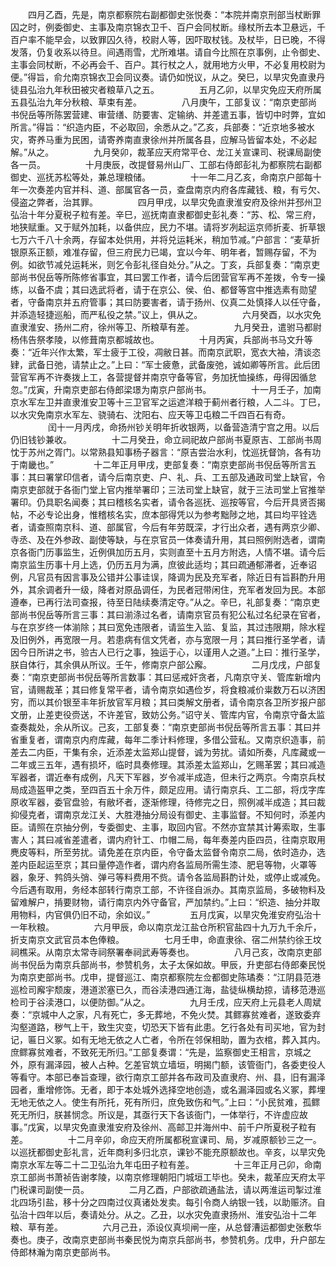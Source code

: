 <!-- { "loadSidebar": true } -->
　　四月乙酉，先是，南京都察院右副都御史张悦奏：“本院并南京刑部当杖断罪囚之时，例委御史、主事及南京锦衣卫千、百户会同杖断。缘杖所去本卫悬远，千百户率不能早会，以致罪囚久待，校尉人等，因吓取杖钱。及杖毕，日已晚，不得发落，仍复收系以待旦。间遇雨雪，尤所难堪。请自今比照在京事例，止令御史、主事会同杖断，不必再会千、百户。其行杖之人，就用地方火甲，不必复用校尉为便。”得旨，俞允南京锦衣卫会同议奏。请仍如悦议，从之。癸巳，以旱灾免直隶丹徒县弘治九年秋田被灾者粮草八之五。
　　
　　五月乙卯，以旱灾免应天府所属五县弘治九年分秋粮、草束有差。
　　
　　八月庚午，工部复议：“南京吏部尚书倪岳等所陈罢营建、审营缮、防要害、定输纳、并差遣五事，皆切中时弊，宜如所言。”得旨：“织造内臣，不必取回，余悉从之。”乙亥，兵部奏：“近京地多被水灾，寄养马重为民困，请寄养南直隶徐州并所属各县，应解马皆留本处，不必起解。”从之。
　　
　　九月癸卯，裁革应天府常平仓、龙江关宣课司、税课局副使各一员。
　　
　　十月庚辰，改提督易州山厂、工部右侍郎彭礼为都察院右副都御史、巡抚苏松等处，兼总理粮储。
　　
　　十一年二月乙亥，命南京户部每十年一次奏差内官并科、道、部属官各一员，查盘南京内府各库藏钱、粮，有亏欠、侵盗之弊者，治其罪。
　　
　　四月甲戌，以旱灾免直隶淮安府及徐州并邳州卫弘治十年分夏税子粒有差。辛巳，巡抚南直隶都御史彭礼奏：“苏、松、常三府，地狭赋重。又于赋外加耗，以备供应，民力不堪。请将岁冽起运京师折麦、折草银七万六千八十余两，存留本处供用，并将兑运耗米，稍加节减。”户部言：“麦草折银原系正额，难准存留，但三府民力已竭，宜以今年、明年者，暂赐存留，不为例。如欲节减兑运耗米，则乞令彭礼径自处分。”从之。丁亥，兵部复奏：“南京吏部尚书倪岳等所陈修省事宜，其曰罢工作者，请今后团营官军再不差拨，令专一操练，以备不虞；其曰选武将者，请于在京公、侯、伯、都督等宫中推选素有勋望者，守备南京并五府管事；其曰防要害者，请于扬州、仪真二处慎择人以任守备，并添造轻捷巡船，而严私役之禁。”议上，俱从之。
　　
　　六月癸酉，以水灾免直隶淮安、扬州二府，徐州等卫、所粮草有差。
　　
　　九月癸丑，遣驸马都尉杨伟告祭孝陵，以修葺南京都城故也。
　　
　　十月丙寅，兵部尚书马文升等奏：“近年兴作太繁，军士疲于工役，凋敝日甚。而南京武职，宽衣大袖，清谈恣肄，武备日弛，请禁止之。”上曰：“军士疲惫，武备废弛，诚如卿等所言。此后团营官军再不许奏拨上工，各营提督并南京守备等官，务加抚恤操练，毋得因循怠忽。”戊寅，升南京吏部右侍郎梁璟为南京户部尚书。
　　
　　十一月壬子，加南京水军左卫并直隶淮安卫等十三卫官军之运遮洋粮于蓟州者行粮，人二斗。丁巳，以水灾免南京水军左、骁骑右、沈阳右、应天等卫屯粮二千四百石有奇。
　　
　　闰十一月丙戌，命扬州钞关明年折收银两，以备营造清宁宫之用。以后仍旧钱钞兼收。
　　
　　十二月癸丑，命立祠祀故户部尚书夏原吉、工部尚书周忱于苏州之胥门。以常熟县知事杨子器言：“原吉尝治水利，忱巡抚督饷，各有功于南畿也。”
　　
　　十二年正月甲戌，吏部复奏：“南京吏部尚书倪岳等所言五事：其曰署掌印信者，请今后南京吏、户、礼、兵、工五部及通政司堂上缺官，令南京吏部就于各衙门堂上官内推举署印；三法司堂上缺官，就于三法司堂上官推举署印。仍具职名闻奏；其曰稽核名实者，请令各巡抚、巡按等官，今后开具贤否揭帖，不必专论出身，惟稽核名实，庶本部得凭以为参考黜陟之地，其曰均平铨选者，请查照南京科、道、部属官，今后有年劳既深，才行出众者，遇有两京少卿、寺丞、及在外参政、副使等缺，与在京官员一体奏请升用，其曰照例附选者，谓南京各衙门历事监生，近例俱加历五月，实则直至十五月方附选，人情不堪。请今后南京监生历事十月上选，仍历五月为满，庶彼此适均；其曰疏通郁滞者，近奉诏例，凡官员有因言事及公错并公事诖误，降调为民及充军者，除近日有旨斟酌升用外，其余调者升一级，降者对原品调任，为民者冠带闲住，充军者发回为民。本部遵奉，已再行法司查报，待至日陆续奏清定夺。”从之。辛巳，礼部复奏：“南京吏部尚书倪岳等所言三事：其曰湔涤过名者，请南京官员有犯公私过名纪录在官者，与在京岁终一体湔除；其曰宽免违限者，请监生入监、复监，其过违限期，除水程及旧例外，再宽限一月。若患病有信文凭者，亦与宽限一月；其曰推行圣学者，请因今日所讲之书，验古人已行之事，独运于心，以谨用人之道。”上曰：推行圣学，朕自体行，其余俱从所议。壬午，修南京户部公廨。
　　
　　二月戊戌，户部复奏：“南京吏部尚书倪岳等所言数事：其曰惩戒奸贪者，凡南京守关、管库新增内官，请赐裁革；其曰修复常平者，请令南京如遇俭岁，将食粮减价粜数万石以济困穷，而以其价银至丰年折放官军月粮；其曰类解文册者，请令南京各卫所岁报户部文册，止差吏役赍送，不许差官，致妨公务。”诏守关、管库内官，令南京守备太监查奏裁处，余从所议。己亥，工部复奏：“南京吏部尚书倪岳等所言五事：其曰并省重复者，谓南京内府库藏，每年二季计料修理，多借公营私。又南京织造事，前差去二内臣，干集有余，近添差太监郑山提督，诚为劳扰。请如所奏，凡库藏或一二年或三五年，遇有损坏，临时具奏修理。其添差太监郑山，乞赐革罢；其曰减造军器者，谓近奉有成例，凡天下军器，岁令减半成造，但未行之两京。今南京兵杖局成造盔甲之类，至四百五十余万件，颇足应用。请行南京兵、工二部，将戊字库原收军器，委官盘验，有敝坏者，逐渐修理，待修完之日，照例减半成造；其曰裁抑侵克者，谓南京龙江关、大胜港抽分局设有御史、主事监督。不知何时，添差内臣。请照在京抽分例，专委御史、主事，取回内官。不然亦宜禁其计筹索取，生事害人；其曰减省差遣者，谓内府针工、巾帽二局，每年奏差内臣四员，往南京取用麂皮等料，所至劳扰。请免差在京内臣，令守备太监督令南京二局，依时造办，选差内臣起运至京；其曰量停造作者，谓内府各监局所需生漆、肥皂等物，火罩等器，象牙、鹁鸽头弰、弹弓等料费用不赀。请令各监局斟酌计处，或停止或减免。今后遇有取用，务经本部转行南京工部，不许径自派办。其南京监局，多破物料及留难解户，掯要财物，请行南京内外守备官，严加禁约。”上曰：“织造、抽分并取用物料，内官俱仍旧不动，余如议。”
　　
　　五月戊寅，以旱灾免淮安府弘治十一年秋粮。
　　
　　六月甲辰，命以南京龙江盐仓所积官盐四十九万九千余斤，折支南京文武官员本色俸粮。
　　
　　七月壬申，命直隶徐、宿二州禁约徐王坟祠樵采。从南京太常寺祠祭署奉祠武寿等奏也。
　　
　　八月己亥，改南京吏部尚书倪岳为南京兵部尚书，参赞机务，太子太保如故。甲辰，升吏部右侍郎秦民悦为南京吏部尚书。戊申，提督巡江、南京都察院左佥都御史陈璚奏：“江阴县范港巡检司廨宇颓废，港道淤塞已久，而谷渎港四通江海，盐徒纵横劫掠，请移范港巡检司于谷渎港口，以便防御。”从之。
　　
　　九月壬戌，应天府上元县老人周斌奏：“京城中人之家，凡有死亡，多无葬地，不免火焚。其鳏寡贫难者，遂致委弃沟壑道路，秽气上干，致生灾变，切恐天下皆有此患。乞行各处有司买地，官为封记，匾日义冢。如有无地无依之人亡者，令所在邻保相助，置为衣棺，葬入其内。庶鳏寡贫难者，不致死无所归。”工部复奏谓：“先是，监察御史王相言，京城之外，原有漏泽园，被人占种。乞差官筑立墙垣，明揭门额，该管衙门，各委吏役人等看守。本部已奉旨查理，欲行南京工部并各布政司及直隶府、州、县，旧有漏泽园者，重增修饰。无者，即于本处城外选择空地创造，或名漏泽园或名义冢，葬埋无地无依之人。使生有所托，死有所归，庶免致伤和气。”上曰：“小民贫难，孤鳏死无所归，朕甚悯念。所议是，其亟行天下各该衙门，一体举行，不许虚应故事。”戊寅，以旱灾免直隶淮安府及徐州、高邮卫并海州中、前千户所夏税子粒有差。
　　
　　十二月辛卯，命应天府所属都税宣课司、局，岁减原额钞三之一。以巡抚都御史彭礼言，近年商利多归北京，课钞不能充原额故也。辛亥，以旱灾免南京水军左等二十二卫弘治九年屯田子粒有差。
　　
　　十三年正月己卯，命南京工部尚书萧祯告谢孝陵，以南京修理朝阳门城垣工毕也。癸未，裁革应天府太平门税课司副使一员。
　　
　　二月乙酉，户部欲疏通盐法，请以两淮运司掣过淮北四场引盐，移十分之四南过仪真诸处发卖。每引令商人纳银一钱，以助赈济。自弘治十四年以后，奏请处分。从之。乙丑，以水灾免直隶扬州、淮安弘治十二年粮、草有差。
　　
　　六月己丑，添设仪真坝闸一座，从总督漕运都御史张敷华奏也。庚子，改南京吏部尚书秦民悦为南京兵部尚书，参赞机务。戊申，升户部左侍郎林瀚为南京吏部尚书。
　　
